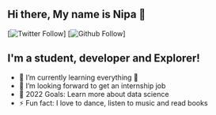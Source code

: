 ## Hi there, My name is Nipa 👋

[![Twitter Follow](https://img.shields.io/twitter/follow/nipa_das_gupta?color=orange&style=for-the-badge)]
[![Github Follow](https://img.shields.io/github/followers/NipaDasGupta?color=purple&logo=github&style=for-the-badge)]

## I'm a student, developer and Explorer!
- 🌱 I’m currently learning everything 🤣
- 🏢 I’m looking forward to get an internship job
- 🥅 2022 Goals: Learn more about data science
- ⚡ Fun fact: I love to dance, listen to music and read books 
